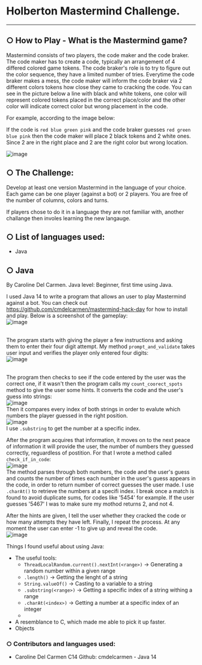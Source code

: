 # Holberton Mastermind Challenge.
---------------------------------

## ○ How to Play - What is the Mastermind game?
Mastermind consists of two players, the code maker and the code braker. The code maker has to create a code, typically an
arrangement of 4 differed colored game tokens. The code braker's role is to try to figure out the color sequence, they have
a limited number of tries. Everytime the code braker makes a mess, the code maker will inform the code braker via 2 different
colors tokens how close they came to cracking the code. You can see in the picture below a line with black and white tokens,
one color will represent colored tokens placed in the correct place/color and the other color will indicate correct color but
wrong placement in the code.

For example, according to the image below:

If the code is ```red blue green pink``` and the code braker guesses ``red green blue pink`` then the code maker will place 2 black
tokens and 2 white ones. Since 2 are in the right place and 2 are the right color but wrong location.

![image](https://user-images.githubusercontent.com/77739870/133868031-8ac78ef4-7a4a-4f59-b66c-1866cfc1d4f0.png)  

## ○ The Challenge:
Develop at least one version Mastermind in the language of your choice. Each game can be one player (against a bot) or 2 players. You are free of the number of columns, colors and turns.

If players chose to do it in a language they are not familiar with, another challange then involes learning the new langauge.

## ○ List of languages used:
* Java

## ○ Java

By Caroline Del Carmen. Java level: Beginner, first time using Java.

I used Java 14 to write a program that allows an user to play Mastermind against a bot.
You can check out https://github.com/cmdelcarmen/mastermind-hack-day for how to install and play.
Below is a screenshot of the gameplay: <br>
![image](https://user-images.githubusercontent.com/77739870/133868800-8c5a6928-ca98-4650-b176-4981d76f3d69.png)  
<br>

The program starts with giving the player a few instructions and asking them to enter their four digit attempt.
My method ``prompt_and_validate`` takes user input and verifies the player only entered four digits:<br>
![image](https://user-images.githubusercontent.com/77739870/133868877-86f66d56-7f2e-4e5d-a496-3e085d9390d8.png)  
<br>

The program then checks to see if the code entered by the user was the correct one, if it wasn't then the program
calls my ``count_coorect_spots`` method to give the user some hints. It converts the code and the user's guess into
strings:<br>
![image](https://user-images.githubusercontent.com/77739870/133869083-e2d6f010-1f0d-49ec-8969-49eba60b32a6.png)  
Then it compares every index of both strings in order to evalute which numbers the player guessed in the right position.<br>
![image](https://user-images.githubusercontent.com/77739870/133869110-952b9936-24ca-45a4-9ee3-dc3dde695ed5.png)  
I use ``.substring`` to get the number at a specific index.

After the program acquires that information, it moves on to the next peace of information it will provide the user, the
number of numbers they guessed correctly, reguardless of postition. For that I wrote a method called ``check_if_in_code``:
<br>
![image](https://user-images.githubusercontent.com/77739870/133869208-743c98ca-56aa-484f-9e2c-50d1839ced1e.png)  
The method parses through both numbers, the code and the user's guess and counts the number of times each number in the
user's guess appears in the code, in order to return number of correct guesses the user made. I use ``.charAt()`` to retrieve the numbers at a specifi index. I break once a match is found to avoid duplicate sums, for codes like '5454' for example. If the user guesses '5467' I was to make sure my mothod returns 2, and not 4. <br>

After the hints are given, I tell the user whether they cracked the code or how many attempts they have left. Finally, I repeat the process. At any moment the user can enter -1 to give up and reveal the code. <br>
![image](https://user-images.githubusercontent.com/77739870/133869370-ab86c456-d3a6-4cee-9960-cc0da6826c6c.png)    



Things I found useful about using Java:<br>
* The useful tools: 
  - ``ThreadLocalRandom.current().nextInt(<range>)`` -> Generating a random number within a given range
  - ``.length()`` -> Getting the lenght of a string
  - ``String.valueOf()`` -> Casting to a variable to a string
  - ``.substring(<range>)`` -> Getting a specific index of a string withing a range
  - ``.charAt(<index>)`` -> Getting a number at a specific index of an integer
  - 
* A resemblance to C, which made me able to pick it up faster. 
* Objects

### ○ Contributors and languages used:
* Caroline Del Carmen C14 Github: cmdelcarmen - Java 14
